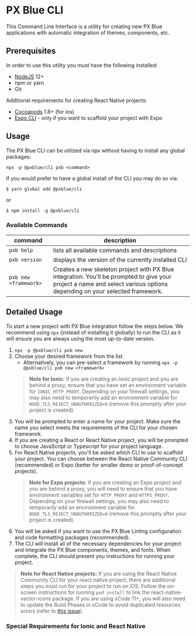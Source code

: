 # PX Blue CLI
This Command Line Interface is a utility for creating new PX Blue applications with automatic integration of themes, components, etc.

## Prerequisites
In order to use this utility you must have the following installed:
- [NodeJS](https://nodejs.org/en/download/) 12+
- npm or yarn
- Git

Additional requirements for creating React Native projects:
- [Cocoapods](https://cocoapods.org/) 1.8+ (for ios)
- [Expo CLI](https://docs.expo.io/versions/latest/workflow/expo-cli/) - only if you want to scaffold your project with Expo


## Usage
The PX Blue CLI can be utilized via npx without having to install any global packages:
```
npx -p @pxblue/cli pxb <command>
```

If you would prefer to have a global install of the CLI you may do so via:
```shell
$ yarn global add @pxblue/cli
```
or
```shell
$ npm install -g @pxblue/cli
```

### Available Commands
|command                | description                                                                                                                                                              |
|-----------------------|--------------------------------------------------------------------------------------------------------------------------------------------------------------------------|
| `pxb help`            | lists all available commands and descriptions                                                                                                                            |
| `pxb version`         | displays the version of the currently installed CLI                                                                                                                      |
| `pxb new <framework>` | Creates a new skeleton project with PX Blue integration. You'll be prompted to give your project a name and select various options depending on your selected framework. |

## Detailed Usage
To start a new project with PX Blue integration follow the steps below. We recommend using `npx` (instead of installing it globally) to run the CLI as it will ensure you are always using the most up-to-date version.

1. `npx -p @pxblue/cli pxb new`
2. Choose your desired framework from the list
    - Alternatively, you can pre-select a framework by running `npx -p @pxblue/cli pxb new <framework>`
    > **Note for Ionic:** If you are creating an Ionic project and you are behind a proxy, ensure that you have set an environment variable for `IONIC_HTTP_PROXY`. Depending on your firewall settings, you may also need to temporarily add an environment variable for `NODE_TLS_REJECT_UNAUTHORIZED=0` (remove this promptly after your project is created).
3. You will be prompted to enter a name for your project. Make sure the name you select meets the requirements of the CLI for your chosen framework.
4. If you are creating a React or React Native project, you will be prompted to choose JavaScript or Typescript for your project language.
5. For React Native projects, you'll be asked which CLI to use to scaffold your project. You can choose between the React Native Community CLI (recommended) or Expo (better for smaller demo or proof-of-concept projects).
    > **Note for Expo projects:** If you are creating an Expo project and you are behind a proxy, you will need to ensure that you have environment variables set for `HTTP_PROXY` and `HTTPS_PROXY`. Depending on your firewall settings, you may also need to temporarily add an environment variable for `NODE_TLS_REJECT_UNAUTHORIZED=0` (remove this promptly after your project is created).
6. You will be asked if you want to use the PX Blue Linting configuration and code formatting packages (recommended).
7. The CLI will install all of the necessary dependencies for your project and integrate the PX Blue components, themes, and fonts. When complete, the CLI should present you instructions for running your project.
> **Note for React Native projects:** If you are using the React Native Community CLI for your react native project, there are additional steps you must run for your project to run on iOS. Follow the on-screen instructions for running `pod install` to link the react-native-vector-icons package. If you are using xCode 11+, you will also need to update the Build Phases in xCode to avoid duplicated resources errors (refer to [this issue](https://github.com/oblador/react-native-vector-icons/issues/1074)).

### Special Requirements for Ionic and React Native
